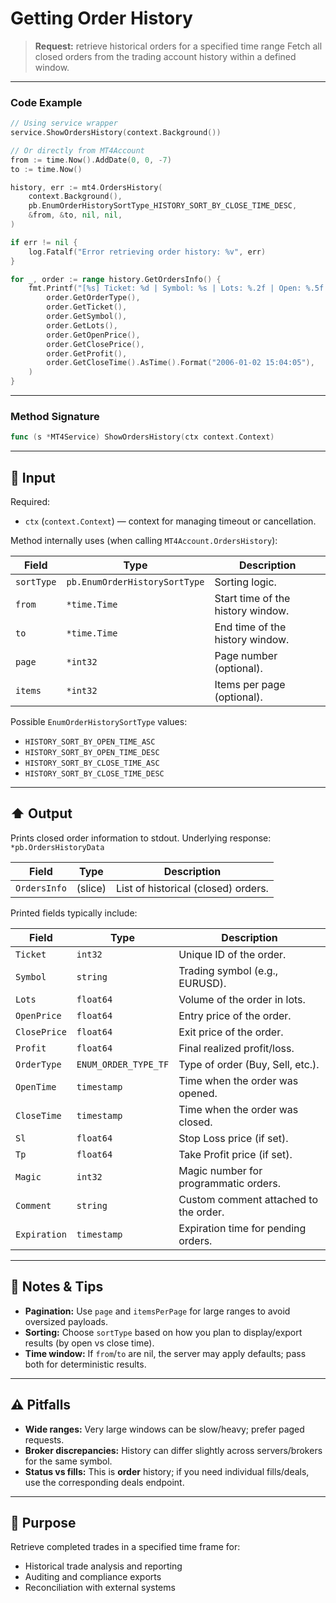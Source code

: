 # Getting Order History

> **Request:** retrieve historical orders for a specified time range
> Fetch all closed orders from the trading account history within a defined window.

---

### Code Example

```go
// Using service wrapper
service.ShowOrdersHistory(context.Background())

// Or directly from MT4Account
from := time.Now().AddDate(0, 0, -7)
to := time.Now()

history, err := mt4.OrdersHistory(
    context.Background(),
    pb.EnumOrderHistorySortType_HISTORY_SORT_BY_CLOSE_TIME_DESC,
    &from, &to, nil, nil,
)

if err != nil {
    log.Fatalf("Error retrieving order history: %v", err)
}

for _, order := range history.GetOrdersInfo() {
    fmt.Printf("[%s] Ticket: %d | Symbol: %s | Lots: %.2f | Open: %.5f | Close: %.5f | Profit: %.2f | Closed: %s\n",
        order.GetOrderType(),
        order.GetTicket(),
        order.GetSymbol(),
        order.GetLots(),
        order.GetOpenPrice(),
        order.GetClosePrice(),
        order.GetProfit(),
        order.GetCloseTime().AsTime().Format("2006-01-02 15:04:05"),
    )
}
```

---

### Method Signature

```go
func (s *MT4Service) ShowOrdersHistory(ctx context.Context)
```

---

## 🔽 Input

Required:

* `ctx` (`context.Context`) — context for managing timeout or cancellation.

Method internally uses (when calling `MT4Account.OrdersHistory`):

| Field      | Type                          | Description                       |
| ---------- | ----------------------------- | --------------------------------- |
| `sortType` | `pb.EnumOrderHistorySortType` | Sorting logic.                    |
| `from`     | `*time.Time`                  | Start time of the history window. |
| `to`       | `*time.Time`                  | End time of the history window.   |
| `page`     | `*int32`                      | Page number (optional).           |
| `items`    | `*int32`                      | Items per page (optional).        |

Possible `EnumOrderHistorySortType` values:

* `HISTORY_SORT_BY_OPEN_TIME_ASC`
* `HISTORY_SORT_BY_OPEN_TIME_DESC`
* `HISTORY_SORT_BY_CLOSE_TIME_ASC`
* `HISTORY_SORT_BY_CLOSE_TIME_DESC`

---

## ⬆️ Output

Prints closed order information to stdout.
Underlying response: `*pb.OrdersHistoryData`

| Field        | Type    | Description                         |
| ------------ | ------- | ----------------------------------- |
| `OrdersInfo` | (slice) | List of historical (closed) orders. |

Printed fields typically include:

| Field        | Type                 | Description                           |
| ------------ | -------------------- | ------------------------------------- |
| `Ticket`     | `int32`              | Unique ID of the order.               |
| `Symbol`     | `string`             | Trading symbol (e.g., EURUSD).        |
| `Lots`       | `float64`            | Volume of the order in lots.          |
| `OpenPrice`  | `float64`            | Entry price of the order.             |
| `ClosePrice` | `float64`            | Exit price of the order.              |
| `Profit`     | `float64`            | Final realized profit/loss.           |
| `OrderType`  | `ENUM_ORDER_TYPE_TF` | Type of order (Buy, Sell, etc.).      |
| `OpenTime`   | `timestamp`          | Time when the order was opened.       |
| `CloseTime`  | `timestamp`          | Time when the order was closed.       |
| `Sl`         | `float64`            | Stop Loss price (if set).             |
| `Tp`         | `float64`            | Take Profit price (if set).           |
| `Magic`      | `int32`              | Magic number for programmatic orders. |
| `Comment`    | `string`             | Custom comment attached to the order. |
| `Expiration` | `timestamp`          | Expiration time for pending orders.   |

---

## 🧩 Notes & Tips

* **Pagination:** Use `page` and `itemsPerPage` for large ranges to avoid oversized payloads.
* **Sorting:** Choose `sortType` based on how you plan to display/export results (by open vs close time).
* **Time window:** If `from`/`to` are nil, the server may apply defaults; pass both for deterministic results.

---

## ⚠️ Pitfalls

* **Wide ranges:** Very large windows can be slow/heavy; prefer paged requests.
* **Broker discrepancies:** History can differ slightly across servers/brokers for the same symbol.
* **Status vs fills:** This is **order** history; if you need individual fills/deals, use the corresponding deals endpoint.

---

## 🎯 Purpose

Retrieve completed trades in a specified time frame for:

* Historical trade analysis and reporting
* Auditing and compliance exports
* Reconciliation with external systems
